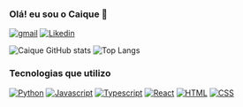 ### Olá! eu sou o Caique 👋


[![gmail](https://img.shields.io/badge/Gmail-D14836?style=for-the-badge&logo=gmail&logoColor=white)](mailto:caiquemiyazaki@gmail.com)
[![Likedin](https://img.shields.io/badge/LinkedIn-0077B5?style=for-the-badge&logo=linkedin&logoColor=white)](https://www.linkedin.com/in/ca%C3%ADque-miyazaki?utm_source=share&utm_campaign=share_via&utm_content=profile&utm_medium=android_app)

![Caique GitHub stats](https://github-readme-stats.vercel.app/api?username=Caique-Miyazaki&show_icons=true&theme=radical)
![Top Langs](https://github-readme-stats.vercel.app/api/top-langs/?username=Caique-Miyazaki&exclude_repo=github-readme-stats,anuraghazra.github.io)
### Tecnologias que utilizo
[![Python](https://img.shields.io/badge/Python-14354C?style=for-the-badge&logo=python&logoColor=white)]()
[![Javascript](https://img.shields.io/badge/JavaScript-F7DF1E?style=for-the-badge&logo=javascript&logoColor=black)]()
[![Typescript](https://img.shields.io/badge/TypeScript-007ACC?style=for-the-badge&logo=typescript&logoColor=white)]()
[![React](https://img.shields.io/badge/React-20232A?style=for-the-badge&logo=react&logoColor=61DAFB)]()
[![HTML](https://img.shields.io/badge/HTML5-E34F26?style=for-the-badge&logo=html5&logoColor=white)]()
[![CSS](https://img.shields.io/badge/CSS3-1572B6?style=for-the-badge&logo=css3&logoColor=white)]()
